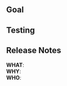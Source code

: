## Goal

<!-- Describe what this change seeks to address -->

## Testing

<!-- Describe how this change has been tested -->

## Release Notes

<!-- Notes to add in the next Release. Ignore if the changes are internal. -->

**WHAT**:<br>
**WHY**:<br>
**WHO**:<br>


